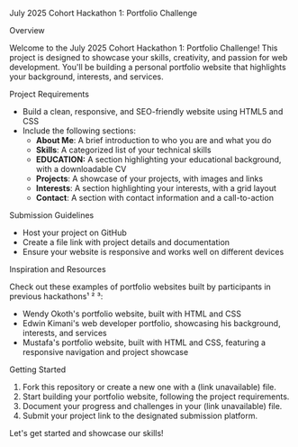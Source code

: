 July 2025 Cohort Hackathon 1: Portfolio Challenge

Overview

Welcome to the July 2025 Cohort Hackathon 1: Portfolio Challenge! This project is designed to showcase your skills, creativity, and passion for web development. You'll be building a personal portfolio website that highlights your background, interests, and services.

Project Requirements

- Build a clean, responsive, and SEO-friendly website using HTML5 and CSS
- Include the following sections:
    - **About Me**: A brief introduction to who you are and what you do
    - **Skills**: A categorized list of your technical skills
    - **EDUCATION:** A section highlighting your educational background, with a downloadable CV
    - **Projects**: A showcase of your projects, with images and links
    - **Interests**: A section highlighting your interests, with a grid layout
    - **Contact**: A section with contact information and a call-to-action

Submission Guidelines


- Host your project on GitHub
- Create a file link with project details and documentation
- Ensure your website is responsive and works well on different devices

Inspiration and Resources


Check out these examples of portfolio websites built by participants in previous hackathons¹ ² ³:
- Wendy Okoth's portfolio website, built with HTML and CSS
- Edwin Kimani's web developer portfolio, showcasing his background, interests, and services
- Mustafa's portfolio website, built with HTML and CSS, featuring a responsive navigation and project showcase

Getting Started


1. Fork this repository or create a new one with a (link unavailable) file.
2. Start building your portfolio website, following the project requirements.
3. Document your progress and challenges in your (link unavailable) file.
4. Submit your project link to the designated submission platform.

Let's get started and showcase our skills!
